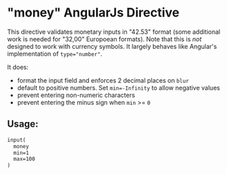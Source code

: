 # "money" AngularJs Directive

This directive validates monetary inputs in "42.53" format (some additional work is needed for "32,00" Europoean formats). Note that this is _not_ designed to work with currency symbols. It largely behaves like Angular's implementation of `type="number"`.

It does:

- format the input field and enforces 2 decimal places on `blur`
- default to positive numbers. Set `min=-Infinity` to allow negative values
- prevent entering non-numeric characters
- prevent entering the minus sign when `min` >= `0`


## Usage:
``` html
input(
  money
  min=1
  max=100
)
```

